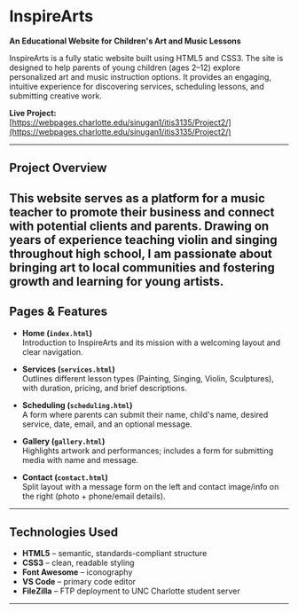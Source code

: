 # InspireArts
**An Educational Website for Children's Art and Music Lessons**

InspireArts is a fully static website built using HTML5 and CSS3. The site is designed to help parents of young children (ages 2–12) explore personalized art and music instruction options. It provides an engaging, intuitive experience for discovering services, scheduling lessons, and submitting creative work.

**Live Project:**  
[https://webpages.charlotte.edu/sinugan1/itis3135/Project2/](https://webpages.charlotte.edu/sinugan1/itis3135/Project2/)

---

## Project Overview

This website serves as a platform for a music teacher to promote their business and connect with potential clients and parents. Drawing on years of experience teaching violin and singing throughout high school, I am passionate about bringing art to local communities and fostering growth and learning for young artists.
---

## Pages & Features

- **Home (`index.html`)**  
  Introduction to InspireArts and its mission with a welcoming layout and clear navigation.

- **Services (`services.html`)**  
  Outlines different lesson types (Painting, Singing, Violin, Sculptures), with duration, pricing, and brief descriptions.

- **Scheduling (`scheduling.html`)**  
  A form where parents can submit their name, child's name, desired service, date, email, and an optional message.

- **Gallery (`gallery.html`)**  
  Highlights artwork and performances; includes a form for submitting media with name and message.

- **Contact (`contact.html`)**  
  Split layout with a message form on the left and contact image/info on the right (photo + phone/email details).

---

## Technologies Used

- **HTML5** – semantic, standards-compliant structure  
- **CSS3** – clean, readable styling  
- **Font Awesome** – iconography  
- **VS Code** – primary code editor  
- **FileZilla** – FTP deployment to UNC Charlotte student server

---

